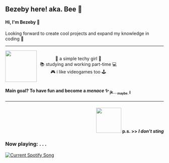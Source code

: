 ## Bezeby here! aka. Bee 🐝	

#### Hi, I'm Bezeby 💜 


Looking forward to create cool projects and expand my knowledge in coding 👾
___

<div style="display: flex; align-items: center;">
    <img src="https://vignette.wikia.nocookie.net/undertale/images/9/92/Giphy.gif/revision/latest?cb=20160614134158&path-prefix=pl" width="100" style="margin-right: 10px;"/>
    <div style="text-align: center;">
      🌺 a simple techy girl 🌺 <br>
      📚 studying and working part-time 💻 <br>
      🎮 i like videogames too 🕹️ 
    </div>
</div>

#### Main goal? To have fun and become a _menace_ ✨ <sub> jk... <sub> maybe. <sup> 👀 </sup> </sub> </sub> 
___

#### <p align="right"> <img src="https://cdn.discordapp.com/attachments/1044027006125346857/1264619330038141023/bee-4059848034.gif?ex=669e8807&is=669d3687&hm=5b8308ff4a80d283c6c3b4417753e2f01db994427f887245135fa7550825ea85&" width="80"/> p.s. >> _I don't sting_  </p>


### Now playing: . . . 

<a href=""> 
  <img src="https://spotify-bezeby.vercel.app/api?theme=dark" alt="Current Spotify Song">
</a>


